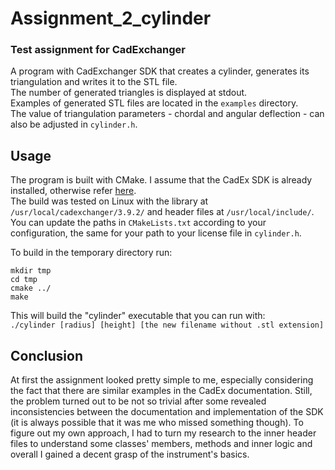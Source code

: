 # Assignment_2_cylinder
### Test assignment for CadExchanger

A program with CadExchanger SDK that creates a cylinder, generates its triangulation and writes it to the STL file.  
The number of generated triangles is displayed at stdout.  
Examples of generated STL files are located in the `examples` directory.  
The value of triangulation parameters - chordal and angular deflection - can also be adjusted in `cylinder.h`.

## Usage
The program is built with CMake. I assume that the CadEx SDK is already installed, otherwise refer [here](https://cadexchanger.com/products/sdk/).  
The build was tested on Linux with the library at `/usr/local/cadexchanger/3.9.2/` and header files at `/usr/local/include/`.  
You can update the paths in `CMakeLists.txt` according to your configuration, the same for your path to your license file in `cylinder.h`.

To build in the temporary directory run:

```
mkdir tmp  
cd tmp  
cmake ../  
make
```

This will build the "cylinder" executable that you can run with:  
`
./cylinder [radius] [height] [the new filename without .stl extension] 
`
## Conclusion

At first the assignment looked pretty simple to me, especially considering the fact that there are similar examples in the CadEx documentation.
Still, the problem turned out to be not so trivial after some revealed inconsistencies between the documentation and implementation of the SDK (it is always possible that it was me who missed something though). To figure out my own approach, I had to turn my research to the inner header files to understand some classes' members, methods and inner logic and overall I gained a decent grasp of the instrument's basics.  
